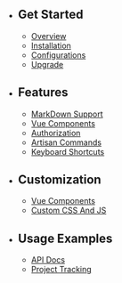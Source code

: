 - ## Get Started
    - [Overview](/docs/{{version}}/overview)
    - [Installation](/docs/{{version}}/installation)
    - [Configurations](/docs/{{version}}/configurations)
    - [Upgrade](/docs/{{version}}/upgrade)
- ## Features
    - [MarkDown Support](/docs/{{version}}/markdown-support)
    - [Vue Components](/docs/{{version}}/vue-components-support)
    - [Authorization](/docs/{{version}}/authorization)
    - [Artisan Commands](/docs/{{version}}/artisan-commands)
    - [Keyboard Shortcuts](/docs/{{version}}/keyboard-shortcuts)
- ## Customization
    - [Vue Components](/docs/{{version}}/vue-components-customization)
    - [Custom CSS And JS](/docs/{{version}}/custom-css-and-js)
- ## Usage Examples
    - [API Docs](/docs/{{version}}/example-api-docs)
    - [Project Tracking](/docs/{{version}}/example-project-tracking)
